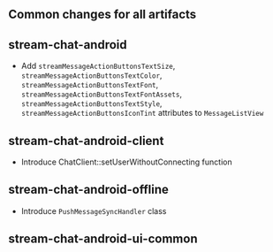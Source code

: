 ## Common changes for all artifacts

## stream-chat-android
- Add `streamMessageActionButtonsTextSize`, `streamMessageActionButtonsTextColor`, `streamMessageActionButtonsTextFont`,
 `streamMessageActionButtonsTextFontAssets`, `streamMessageActionButtonsTextStyle`, `streamMessageActionButtonsIconTint`
 attributes to `MessageListView`

## stream-chat-android-client
- Introduce ChatClient::setUserWithoutConnecting function

## stream-chat-android-offline
- Introduce `PushMessageSyncHandler` class

## stream-chat-android-ui-common
